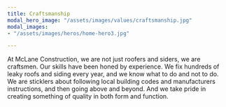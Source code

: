 ```yaml
---
title: Craftsmanship
modal_hero_image: "/assets/images/values/craftsmanship.jpg"
modal_images:
- "/assets/images/heros/home-hero3.jpg"

---
```

At McLane Construction, we are not just roofers and siders, we are craftsmen.  Our skills have been honed by experience.  We fix hundreds of leaky roofs and siding every year, and we know what to do and not to do.  We are sticklers about following local building codes and manufacturers instructions, and then going above and beyond.  And we take pride in creating something of quality in both form and function.
